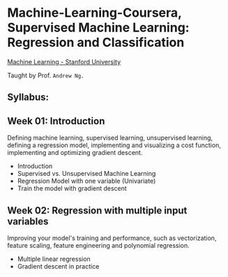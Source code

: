 # Machine-Learning-Coursera, Supervised Machine Learning: Regression and Classification
[Machine Learning - Stanford University](https://www.coursera.org/learn/machine-learning)

Taught by Prof. `Andrew Ng.` 

## Syllabus:

## Week 01: Introduction
Defining machine learning, supervised learning, unsupervised learning, defining a regression model, implementing and visualizing a cost function, implementing and optimizing gradient descent.
- Introduction
- Supervised vs. Unsupervised Machine Learning
- Regression Model with one variable (Univariate)
- Train the model with gradient descent
## Week 02: Regression with multiple input variables
Improving your model's training and performance, such as vectorization, feature scaling, feature engineering and polynomial regression.
- Multiple linear regression
- Gradient descent in practice